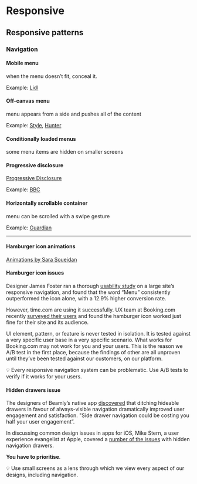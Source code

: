 # Responsive

## Responsive patterns

### Navigation

#### Mobile menu

when the menu doesn’t fit, conceal it.

Example: [Lidl](http://www.lidl.co.uk)

#### Off-canvas menu
menu appears from a side and pushes all of the content

Example: [Style](http://www.style.com), [Hunter](http://www.hunterboots.com)

#### Conditionally loaded menus
some menu items are hidden on smaller screens

#### Progressive disclosure
[Progressive Disclosure](http://ui-patterns.com/patterns/ProgressiveDisclosure)

Example: [BBC](https://bbc.co.uk)

#### Horizontally scrollable container
menu can be scrolled with a swipe gesture

Example: [Guardian](https://www.guardian.co.uk)

---

#### Hamburger icon animations
[Animations by Sara Soueidan](https://sarasoueidan.com/blog/navicon-transformicons)

#### Hamburger icon issues

Designer James Foster ran a thorough [usability study](http://sitesforprofit.com/mobile-menu-abtest) on a large site’s responsive navigation, and found that the word “Menu” consistently outperformed the icon alone, with a 12.9% higher conversion rate.


However, time.com are using it successfully. UX team at Booking.com recently [surveyed their users](https://blog.booking.com/hamburger-menu.html) and found the hamburger icon worked just fine for their site and its audience.

UI element, pattern, or feature is never tested in isolation. It is tested against a very specific user base in a very specific scenario. What works for Booking.com may not work for you and your users. This is the reason we A/B test in the first place, because the findings of other are all unproven until they’ve been tested against our customers, on our platform.

💡 Every responsive navigation system can be problematic. Use A/B tests to verify if it works for your users.


#### Hidden drawers issue

The designers of Beamly’s native app [discovered](http://thenextweb.com/dd/2014/04/08/ux-designers-side-drawer-navigation-costing-half-user-engagement/) that ditching hideable drawers in favour of always-visible navigation dramatically improved user engagement and satisfaction. "Side drawer navigation could be costing you half your user engagement”.

In discussing common design issues in apps for iOS, Mike Stern, a user experience evangelist at Apple, covered a [number of the issues](http://blog.manbolo.com/2014/06/30/apple-on-hamburger-menus) with hidden navigation drawers.

**You have to prioritise**.

💡 Use small screens as a lens through which we view every aspect of our designs, including navigation.

